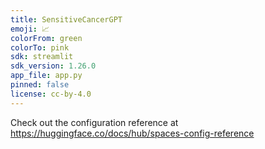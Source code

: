 ```yaml
---
title: SensitiveCancerGPT
emoji: 📈
colorFrom: green
colorTo: pink
sdk: streamlit
sdk_version: 1.26.0
app_file: app.py
pinned: false
license: cc-by-4.0
---
```


Check out the configuration reference at https://huggingface.co/docs/hub/spaces-config-reference
